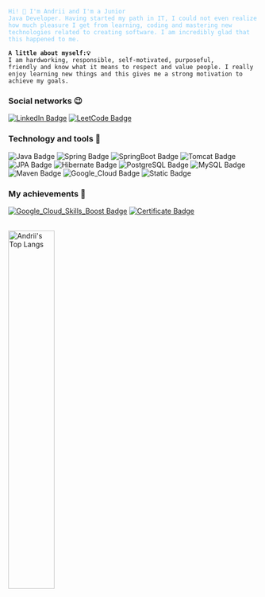 <code style="color:lightskyblue">Hi! 👋 I'm Andrii and I'm a Junior Java Developer. Having started my path in IT, I could not even realize how much pleasure I get from learning, coding and mastering new technologies related to creating software. I am incredibly glad that this happened to me.</code> <br>

<code style="font-weight:bold">A little about myself:💡 </code> <br>
<code >I am hardworking, responsible, self-motivated, purposeful, friendly and know what it means to respect and value people. I really enjoy learning new things and this gives me a strong motivation to achieve my goals.</code>

### Social networks 😉
[![LinkedIn Badge](https://img.shields.io/badge/LinkedIn-0095B3?style=flat&logo=linkedin&logoColor=FFFFF&labelColor=0095B3&link=https://www.linkedin.com/in/andrii-kosteniuk-2b422425a)](https://www.linkedin.com/in/andrii-kosteniuk-2b422425a)
[![LeetCode Badge](https://img.shields.io/badge/leetcode-B8A6AB?style=flat&logo=leetcode&logoColor=FFFFF&labelColor=B8A6AB&link=https://leetcode.com/borschiv86/)](https://leetcode.com/borschiv86/)

### Technology and tools 🚀 
![Java Badge](https://img.shields.io/badge/Java%2017%2B-26B8BD?style=plastic&logo=Java&logoColor=white&labelColor=26B8BD)
![Spring Badge](https://img.shields.io/badge/Spring-1DB300?style=plastic&logo=Spring&logoColor=white&labelColor=1DB300)
![SpringBoot Badge](https://img.shields.io/badge/SpringBoot3-10C790?style=plastic&logo=SpringBoot&logoColor=white&labelColor=13EBAA)
![Tomcat Badge](https://img.shields.io/badge/Apache_Tomcat-FFBB33?style=plastic&logo=apachetomcat&logoColor=black&labelColor=FFBB33)
![JPA Badge](https://img.shields.io/badge/JPA-D1D1D1?style=plastic&logo=JPA&logoColor=FFFFFF&labelColor=D1D1D1)
![Hibernate Badge](https://img.shields.io/badge/Hibernate-005566?style=plastic&logo=hibernate&logoColor=black&labelColor=CC8700)
![PostgreSQL Badge](https://img.shields.io/badge/PostgreSQL-%234169E1?style=plastic&logo=postgresql&labelColor=FFFFFF)
![MySQL Badge](https://img.shields.io/badge/MySQL-005566?style=plastic&logo=mysql&labelColor=FFFFFF)
![Maven Badge](https://img.shields.io/badge/Maven-%23C71A36?style=plastic&logo=apachemaven&labelColor=%23C71A36)
![Google_Cloud Badge](https://img.shields.io/badge/Google_Cloud-E6F2FF?style=plastic&logo=googlecloud&labelColor=FFFFFF)
![Static Badge](https://img.shields.io/badge/IntellijIdea-0F384F?style=plastic&logo=intellijidea&labelColor=0F384F)


### My achievements 🥈
[![Google_Cloud_Skills_Boost Badge](https://img.shields.io/badge/Google_Cloud_Skills_Boost-FFFF19?style=flat&logo=googlecloud&labelColor=95FF80)](https://www.cloudskillsboost.google/public_profiles/6cf19702-5576-48f0-b8b6-523131f3d717)
[![Certificate Badge](https://img.shields.io/badge/%3CGoogle%20Cloud%20Certificate%3E-E6FBFF?style=flat&logo=googlecloud&labelColor=E6FBFF)](https://google.accredible.com/0e8d32e3-ad04-42d5-a0d9-757534f8009f#gs.4xms8g)
</br>
</br>

<img align="left" width = "43%" alt="Andrii's Top Langs" src="https://github-readme-stats.vercel.app/api/top-langs/?username=Human1986&layout=compact"/>
